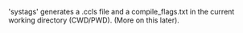'systags' generates a .ccls file and a compile_flags.txt in the current working directory (CWD/PWD). (More on this later).


